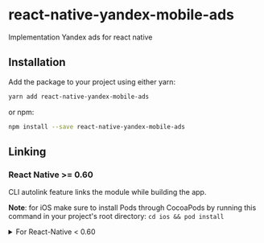 # react-native-yandex-mobile-ads

Implementation Yandex ads for react native

## Installation

Add the package to your project using either yarn:

```bash
yarn add react-native-yandex-mobile-ads
```

or npm:

```bash
npm install --save react-native-yandex-mobile-ads
```

## Linking

### React Native >= 0.60

CLI autolink feature links the module while building the app.

**Note**: for iOS make sure to install Pods through CocoaPods by running this command in your project's root directory:
`cd ios && pod install`

<details>
<summary>For React-Native < 0.60</summary>
Link the native dependencies:

```bash
$ react-native link react-native-yandex-mobile-ads
```

## Usage

```js
import { BannerView } from 'react-native-yandex-mobile-ads';
// ...

<BannerView
  blockId={'R-M-DEMO-300x250'}
  size="BANNER_300x250"
  onLoad={() => console.log('onLoad')}
  onLeftApplication={() => console.log('onLeftApplication')}
  onReturnedToApplication={() => console.log('onReturnedToApplication')}
  onError={(err: any) => console.log('error', err)}
/>
```

## Contributing

See the [contributing guide](CONTRIBUTING.md) to learn how to contribute to the repository and the development workflow.

## License

MIT
